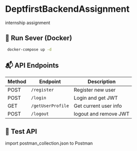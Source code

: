 # DeptfirstBackendAssignment
internship assignment

## 🚀 Run Sever (Docker)
```bash
 docker-compose up -d
```

## 📬 API Endpoints
| Method | Endpoint | Description |
| --- | --- | --- |
| POST | `/register` | Register new user |
| POST | `/login` | Login and get JWT |
| GET | `/getUserProfile` | Get current user info | 
| POST | `/logout` | logout and remove JWT |

## 🧪 Test API
import postman_collection.json to Postman


